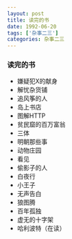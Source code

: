 ```yaml
---
layout: post
title: 读完的书
date: 1992-06-20
tags: ['杂事二三']
categories: 杂事二三
---
```


### 读完的书

- 嫌疑犯X的献身
- 解忧杂货铺
- 追风筝的人
- 岛上书店
- 图解HTTP
- 贫民窟的百万富翁
- 三体
- 明朝那些事
- 动物庄园
- 看见
- 偷影子的人
- 白夜行
- 小王子
- 无声告白
- 狼图腾
- 百年孤独
- 虚无的十字架
- 哈利波特（在读）